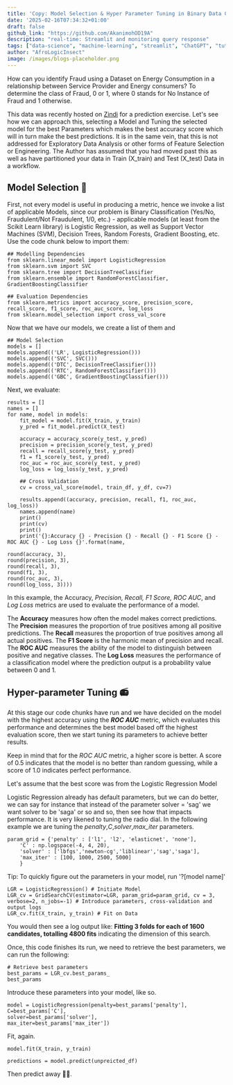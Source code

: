 ```yaml
---
title: 'Copy: Model Selection & Hyper Parameter Tuning in Binary Data Classification (Practical Example)'
date: '2025-02-16T07:34:32+01:00'
draft: false
github_link: "https://github.com/AkanimohOD19A"
description: "real-time: Streamlit and monitoring query response"
tags: ["data-science", "machine-learning", "streamlit", "ChatGPT", "tutorial", "python", "EDA"]
author: "AfroLogicInsect"
image: /images/blogs-placeholder.png
---
```


How can you identify Fraud using a Dataset on Energy Consumption in a relationship between Service Provider and Energy consumers? To determine the class of Fraud, 0 or 1, where 0 stands for No Instance of Fraud and 1 otherwise.

This data was recently hosted on [Zindi](https://zindi.africa/competitions/indabax-nigeria-23) for a prediction exercise. Let's see how we can approach this, selecting a Model and Tuning the selected model for the best Parameters which makes the best accuracy score which will in turn make the best predictions. It is in the same vein, that this is not addressed for Exploratory Data Analysis or other forms of Feature Selection or Engineering. The Author has assumed that you had moved past this as well as have partitioned your data in Train (X_train) and Test (X_test) Data in a workflow.

## Model Selection 💽

First, not every model is useful in producing a metric, hence we invoke a list of applicable Models, since our problem is Binary Classification (Yes/No, Fraudulent/Not Fraudulent, 1/0, etc.) - applicable models (at least from the Scikit Learn library) is Logistic Regression, as well as Support Vector Machines (SVM), Decision Trees, Random Forests, Gradient Boosting, etc. 
Use the code chunk below to import them:

```
## Modelling Dependencies
from sklearn.linear_model import LogisticRegression
from sklearn.svm import SVC
from sklearn.tree import DecisionTreeClassifier
from sklearn.ensemble import RandomForestClassifier, GradientBoostingClassifier

## Evaluation Dependencies
from sklearn.metrics import accuracy_score, precision_score, recall_score, f1_score, roc_auc_score, log_loss
from sklearn.model_selection import cross_val_score
```

Now that we have our models, we create a list of them and 
```
## Model Selection
models = []
models.append(('LR', LogisticRegression()))
models.append(('SVC', SVC())) 
models.append(('DTC', DecisionTreeClassifier()))
models.append(('RTC', RandomForestClassifier()))
models.append(('GBC', GradientBoostingClassifier()))
```
Next, we evaluate:

```
results = []
names = []
for name, model in models:
    fit_model = model.fit(X_train, y_train)
    y_pred = fit_model.predict(X_test)

    accuracy = accuracy_score(y_test, y_pred)
    precision = precision_score(y_test, y_pred)
    recall = recall_score(y_test, y_pred)
    f1 = f1_score(y_test, y_pred)
    roc_auc = roc_auc_score(y_test, y_pred)
    log_loss = log_loss(y_test, y_pred)

    ## Cross Validation
    cv = cross_val_score(model, train_df, y_df, cv=7)

    results.append((accuracy, precision, recall, f1, roc_auc, log_loss))
    names.append(name)
    print()
    print(cv)
    print()
    print('{}:Accuracy {} - Precision {} - Recall {} - F1 Score {} - ROC AUC {} - Log Loss {}'.format(name,
                                                                                                    round(accuracy, 3),                                                                                                    round(precision, 3),                                                                                                    round(recall, 3),                                                                                                    round(f1, 3),                                                                                    round(roc_auc, 3),                                                                                 round(log_loss, 3))))
```
In this example, the Accuracy, _Precision, Recall, F1 Score, ROC AUC_, and _Log Loss_ metrics are used to evaluate the performance of a model. 

The **Accuracy** measures how often the model makes correct predictions. The **Precision** measures the proportion of true positives among all positive predictions. The **Recall** measures the proportion of true positives among all actual positives. The **F1 Score** is the harmonic mean of precision and recall. The **ROC AUC** measures the ability of the model to distinguish between positive and negative classes. The **Log Loss** measures the performance of a classification model where the prediction output is a probability value between 0 and 1.

## Hyper-parameter Tuning  📻

At this stage our code chunks have run and we have decided on the model with the highest accuracy using the **_ROC AUC_** metric, which evaluates this performance and determines the best model based off the highest evaluation score, then we start tuning its parameters to achieve better results.

Keep in mind that for the _ROC AUC_ metric, a higher score is better. A score of 0.5 indicates that the model is no better than random guessing, while a score of 1.0 indicates perfect performance. 

Let's assume that the best score was from the Logistic Regression Model

Logistic Regression already has default parameters, but we can do better, we can say for instance that instead of the parameter solver = 'sag' we want solver to be 'saga' or so and so, then see how that impacts performance. It is very likened to tuning the radio dial. In the following example we are tuning the _penalty_,_C_,_solver_,_max_iter_ parameters.

```
param_grid = {'penalty' : ['l1', 'l2', 'elasticnet', 'none'],
    'C' : np.logspace(-4, 4, 20),
    'solver' : ['lbfgs','newton-cg','liblinear','sag','saga'],
    'max_iter' : [100, 1000, 2500, 5000]
    }
```

Tip: To quickly figure out the parameters in your model, run '?[model name]'

```
LGR = LogisticRegression() # Initiate Model
LGR_cv = GridSearchCV(estimator=LGR, param_grid=param_grid, cv = 3, verbose=2, n_jobs=-1) # Introduce parameters, cross-validation and output logs
LGR_cv.fit(X_train, y_train) # Fit on Data
```

You would then see a log output like:
**Fitting 3 folds for each of 1600 candidates, totalling 4800 fits** indicating the dimension of this search.

Once, this code finishes its run, we need to retrieve the best parameters, we can run the following:
```
# Retrieve best parameters
best_params = LGR_cv.best_params_
best_params
```
Introduce these parameters into your model, like so.
```
model = LogisticRegression(penalty=best_params['penalty'],
C=best_params['C'],
solver=best_params['solver'],
max_iter=best_params['max_iter'])
```
Fit, again.
```
model.fit(X_train, y_train)
```

```
predictions = model.predict(unpreicted_df)
```
Then predict away 🚀🚀.